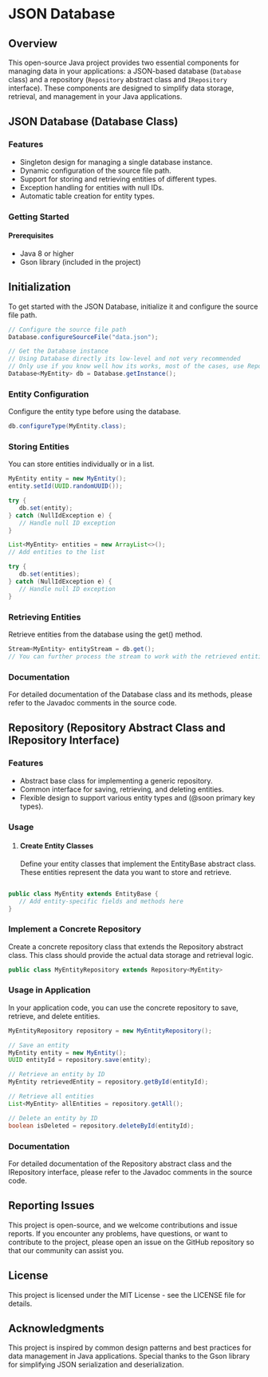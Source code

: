 
   # JSON Database

   ## Overview

   This open-source Java project provides two essential components for managing data in your applications: a JSON-based database (`Database` class) and a repository  (`Repository` abstract class and `IRepository` interface). These components are designed to simplify data storage, retrieval, and management in your Java applications.

   ## JSON Database (Database Class)

   ### Features

   - Singleton design for managing a single database instance.
   - Dynamic configuration of the source file path.
   - Support for storing and retrieving entities of different types.
   - Exception handling for entities with null IDs.
   - Automatic table creation for entity types.

   ### Getting Started

   #### Prerequisites

   - Java 8 or higher
   - Gson library (included in the project)

   ## Initialization

   To get started with the JSON Database, initialize it and configure the source file path.

   ```java
   // Configure the source file path
   Database.configureSourceFile("data.json");

   // Get the Database instance
   // Using Database directly its low-level and not very recommended
   // Only use if you know well how its works, most of the cases, use Repository
   Database<MyEntity> db = Database.getInstance();
   ```

   ### Entity Configuration
   Configure the entity type before using the database.


   ```java
   db.configureType(MyEntity.class);
   ```
   ### Storing Entities
   You can store entities individually or in a list.

   ```java
   MyEntity entity = new MyEntity();
   entity.setId(UUID.randomUUID());

   try {
      db.set(entity);
   } catch (NullIdException e) {
      // Handle null ID exception
   }
   ```
   ```java
   List<MyEntity> entities = new ArrayList<>();
   // Add entities to the list

   try {
      db.set(entities);
   } catch (NullIdException e) {
      // Handle null ID exception
   }
   ```
   ### Retrieving Entities
   Retrieve entities from the database using the get() method.

   ```java
   Stream<MyEntity> entityStream = db.get();
   // You can further process the stream to work with the retrieved entities.
   ```
   ### Documentation
   For detailed documentation of the Database class and its methods, please refer to the Javadoc comments in the source code.

   ## Repository  (Repository Abstract Class and IRepository Interface)
   ### Features
   * Abstract base class for implementing a generic repository.
   * Common interface for saving, retrieving, and deleting entities.
   * Flexible design to support various entity types and (@soon primary key types).

   ### Usage
   1. #### Create Entity Classes
      Define your entity classes that implement the EntityBase abstract class. These entities represent the data you want to store and retrieve.

   ```java

   public class MyEntity extends EntityBase {
      // Add entity-specific fields and methods here
   }
   ```

   ### Implement a Concrete Repository
   Create a concrete repository class that extends the Repository abstract class. This class should provide the actual data storage and retrieval logic.

   ```java
   public class MyEntityRepository extends Repository<MyEntity> 
   ```

   ### Usage in Application
   In your application code, you can use the concrete repository to save, retrieve, and delete entities.

   ```java
   MyEntityRepository repository = new MyEntityRepository();

   // Save an entity
   MyEntity entity = new MyEntity();
   UUID entityId = repository.save(entity);

   // Retrieve an entity by ID
   MyEntity retrievedEntity = repository.getById(entityId);

   // Retrieve all entities
   List<MyEntity> allEntities = repository.getAll();

   // Delete an entity by ID
   boolean isDeleted = repository.deleteById(entityId);
   ```

   ### Documentation
   For detailed documentation of the Repository abstract class and the IRepository interface, please refer to the Javadoc comments in the source code.

   ## Reporting Issues
   This project is open-source, and we welcome contributions and issue reports. If you encounter any problems, have questions, or want to contribute to the project, please open an issue on the GitHub repository so that our community can assist you.

   ## License
   This project is licensed under the MIT License - see the LICENSE file for details.

   ## Acknowledgments
   This project is inspired by common design patterns and best practices for data management in Java applications.
   Special thanks to the Gson library for simplifying JSON serialization and deserialization.